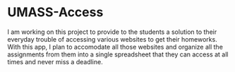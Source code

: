 # UMASS-Access

I am working on this project to provide to the students a solution to their everyday trouble of accessing various websites
to get their homeworks. With this app, I plan to accomodate all those websites and organize all the assignments from them into
a single spreadsheet that they can access at all times and never miss a deadline.
